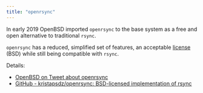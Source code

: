 ```yaml
---
title: "openrsync"
---
```


In early 2019 OpenBSD imported `openrsync` to the base system as a free and
open alternative to traditional `rsync`.

`openrsync` has a reduced, simplified set of features, an acceptable
[license](/fact/license/) (BSD) while still being compatible with `rsync`.

Details:

* [OpenBSD on Tweet about openrsync](https://twitter.com/openbsd/status/1094750961107697664?s=21)
* [GitHub - kristapsdz/openrsync: BSD-licensed implementation of rsync](https://github.com/kristapsdz/openrsync)
